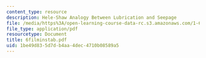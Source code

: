 ```yaml
---
content_type: resource
description: Hele-Shaw Analogy Between Lubrication and Seepage
file: /media/https%3A/open-learning-course-data-rc.s3.amazonaws.com/1-63-advanced-fluid-dynamics-of-the-environment-fall-2002/1be49d835d7db4aa4dec4710b08589a5_6filminstab.pdf
file_type: application/pdf
resourcetype: Document
title: 6filminstab.pdf
uid: 1be49d83-5d7d-b4aa-4dec-4710b08589a5
---
```

